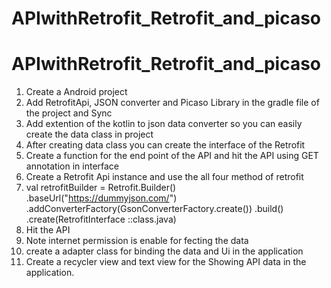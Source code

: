 # APIwithRetrofit_Retrofit_and_picaso
# APIwithRetrofit_Retrofit_and_picaso
1. Create a Android project
2. Add RetrofitApi, JSON converter and Picaso Library in the gradle file of the project and Sync
3. Add extention of the kotlin to json data converter so you can easily create the data class in project
4. After creating data class you can create the interface of the Retrofit
5. Create a function for the end point of the API and hit the API using GET annotation in interface
6. Create a Retrofit Api instance and use the all four method of retrofit
7. val retrofitBuilder = Retrofit.Builder()
            .baseUrl("https://dummyjson.com/")
            .addConverterFactory(GsonConverterFactory.create())
            .build()
            .create(RetrofitInterface ::class.java)
8. Hit the API
9. Note internet permission is enable for fecting the data
10. create a adapter class for binding the data and Ui in the application
11. Create a recycler view and text view for the Showing API data in the application.
